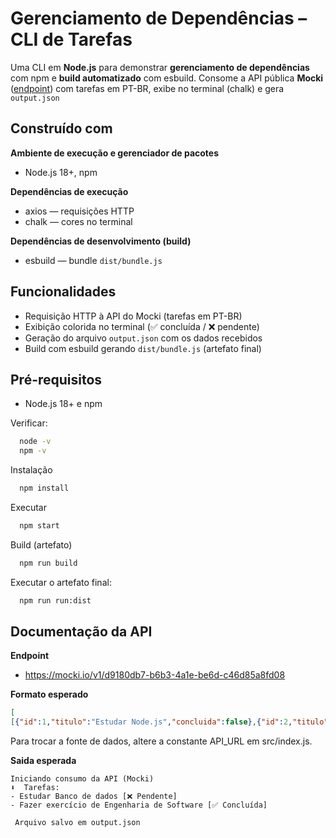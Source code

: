 
#  Gerenciamento de Dependências – CLI de Tarefas

Uma CLI em **Node.js** para demonstrar **gerenciamento de dependências** com npm e **build automatizado** com esbuild.
Consome a API pública **Mocki**  ([endpoint](https://mocki.io/v1/d9180db7-b6b3-4a1e-be6d-c46d85a8fd08)) com tarefas em PT-BR, exibe no terminal (chalk) e gera `output.json`

##  Construído com
**Ambiente de execução e gerenciador de pacotes**

- Node.js 18+, npm

**Dependências de execução**

- axios — requisições HTTP
- chalk — cores no terminal

**Dependências de desenvolvimento (build)**

- esbuild — bundle `dist/bundle.js`


## Funcionalidades

- Requisição HTTP à API do Mocki (tarefas em PT-BR)
- Exibição colorida no terminal (✅ concluída / ❌ pendente)
- Geração do arquivo `output.json` com os dados recebidos
- Build com esbuild gerando `dist/bundle.js` (artefato final)


## Pré-requisitos

- Node.js 18+ e npm

Verificar:
```bash
  node -v
  npm -v
```

Instalação

```bash
  npm install
```

Executar
    
```bash
  npm start
```


Build (artefato)

```bash
  npm run build   
```

Executar o artefato final:
```bash
  npm run run:dist  
```

## Documentação da API

**Endpoint**
- https://mocki.io/v1/d9180db7-b6b3-4a1e-be6d-c46d85a8fd08

**Formato esperado**
```json
[
[{"id":1,"titulo":"Estudar Node.js","concluida":false},{"id":2,"titulo":"Fazer exercício de Engenharia de Software","concluida":true}

```
Para trocar a fonte de dados, altere a constante API_URL em src/index.js.

**Saida esperada**
```text
Iniciando consumo da API (Mocki) 
⬇️  Tarefas:
- Estudar Banco de dados [❌ Pendente]
- Fazer exercício de Engenharia de Software [✅ Concluída]

 Arquivo salvo em output.json
```